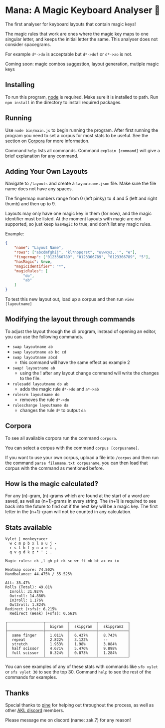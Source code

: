 # Mana: A Magic Keyboard Analyser 🔮
The first analyser for keyboard layouts that contain magic keys!

The magic rules that work are ones where the magic key maps to one singular letter, and keeps the initial letter the same. This analyser does not consider spacegrams.

For example `d*->do` is acceptable but `d*->dof` or `d*->ao` is not.

Coming soon: magic combos suggestion, layout generation, mutiple magic keys

## Installing
To run this program, [node](https://nodejs.org/en/download) is required. Make sure it is installed to path. Run `npm install` in the directory to install required packages.

## Running
Use `node bin/main.js` to begin running the program. After first running the program you need to set a corpus for most stats to be useful. See the section on [Corpora](#Corpora) for more information.

Command `help` lists all commands.
Command `explain [command]` will give a brief explanation for any command.

## Adding Your Own Layouts
Navigate to `/layouts` and create a `layoutname.json` file. Make sure the file name does not have any spaces.

The fingermap numbers range from 0 (left pinky) to 4 and 5 (left and right thumb) and then up to 9.

Layouts may only have one magic key in them (for now), and the magic identifier must be listed. At the moment layouts with magic are not supported, so just keep `hasMagic` to true, and don't list any magic rules.

Example:

```json
{
    "name": "Layout Name",
    "rows": ["abcdmfghij", "kl*nopqrst", "uvwxyz,.'", "e"],
    "fingermap": ["0123366789", "0123366789", "0123366789", "5"],
    "hasMagic": true,
    "magicIdentifier": "*",
    "magicRules": [
        "do",
        "ab"
    ]
}
```

To test this new layout out, load up a corpus and then run `view [layoutname]`

## Modifying the layout through commands
To adjust the layout through the cli program, instead of opening an editor, you can use the following commands.
 - `swap layoutname ab`
 - `swap layoutname ab bc cd`
 - `swap layoutname abcd`
    - this command will have the same effect as example 2
 - `swap! layoutname ab`
    - using the ! after any layout change command will write the changes to the file.
- `rulesadd layoutname do ab`
    - adds the magic rule `d*->do` and `a*->ab`
- `rulesrm layoutname do`
    - removes the rule `d*->do`
-  `ruleschange layoutname da`
    - changes the rule `d*` to output `da`

## Corpora
To see all available corpora run the command `corpora`.

You can select a corpus with the command `corpus [corpusname]`.

If you want to use your own corpus, upload a file into `/corpus` and then run the command `parse filename.txt corpusname`, you can then load that corpus with the command as mentioned before.

## How is the magic calculated?
For any (n)-gram, (n)-grams which are found at the start of a word are saved, as well as (n+1)-grams in every string. The (n+1) is required to see back into the future to find out if the next key will be a magic key. The first letter in the (n+1)-gram will not be counted in any calculation.

## Stats available
```
Vylet | monkeyracer
  w c m p b x l o u j -
  r s t h f y n a e i ,
  q v g d k z * ' ; .

Magic rules: ck ,l gh pt rk sc wr ft mb bt ax ex ix

Heatmap score: 74.502%
Handbalance: 44.475% / 55.525%

Alt: 35.47%
Rolls (Total): 49.81%
  Inroll: 31.924%
  Outroll: 14.886%
  In3roll: 1.176%
  Out3roll: 1.824%
Redirect (+sfs): 6.215%
  Redirect (Weak) (+sfs): 0.561%

┌────────────────┬──────────┬────────────┬─────────────┐
│                │  bigram  │  skipgram  │  skipgram2  │
├────────────────┼──────────┼────────────┼─────────────┤
│  same finger   │  1.011%  │  6.437%    │  8.743%     │
│  repeat        │  2.822%  │  3.122%    │  --         │
│  stretch       │  1.953%  │  1.98%     │  3.084%     │
│  half scissor  │  4.671%  │  5.476%    │  9.898%     │
│  full scissor  │  0.324%  │  0.873%    │  1.284%     │
└────────────────┴──────────┴────────────┴─────────────┘
```

You can see examples of any of these stats with commands like `sfb vylet` or `sfs vylet 30` to see the top 30. Command `help` to see the rest of the commands for examples.

## Thanks
Special thanks to [pine](https://github.com/ClemenPine/) for helping out throughout the process, as well as other [AKL discord](https://discord.com/invite/sxTV2G5Acg) members.

Please message me on discord (name: zak.7) for any reason!
